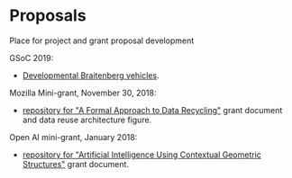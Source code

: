 # Proposals  

Place for project and grant proposal development  

GSoC 2019:  
* [Developmental Braitenberg vehicles](https://github.com/Orthogonal-Research-Lab/Proposals/tree/master/GSoC%202018%20Project%20Description).  


Mozilla Mini-grant, November 30, 2018:  
* [repository for "A Formal Approach to Data Recycling"](https://github.com/Orthogonal-Research-Lab/Models-for-Data-Recycling) grant document and data reuse architecture figure.  

Open AI mini-grant, January 2018:  
* [repository for "Artificial Intelligence Using Contextual Geometric Structures"](https://github.com/Orthogonal-Research-Lab/Proposals/tree/master/Contextual%20Geometric%20Structures%20Mini-grant) grant document.
